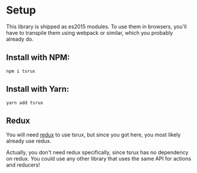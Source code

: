# Setup

This library is shipped as es2015 modules. To use them in browsers, you'll have to transpile them using webpack or similar, which you probably already do.

## Install with NPM:
```
npm i tsrux
```

## Install with Yarn:
```
yarn add tsrux
```

## Redux

You will need [redux](https://redux.js.org) to use tsrux, but since you got here, you most likely already use redux.

Actually, you don't need redux specifically, since tsrux has no dependency on redux. You could use any other library that uses the same API for actions and reducers!
